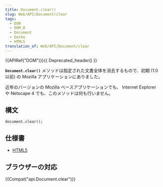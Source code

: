 ```yaml
---
title: Document.clear()
slug: Web/API/Document/clear
tags:
  - DOM
  - DOM_0
  - Document
  - Gecko
  - HTML5
translation_of: Web/API/Document/clear
---
```

{{APIRef("DOM")}}{{ Deprecated_header() }}

**`Document.clear()`** メソッドは指定された文書全体を消去するもので、初期 (1.0 以前) の Mozilla アプリケーションにありました。

近年のバージョンの Mozilla ベースアプリケーションでも、 Internet Explorer や Netscape 4 でも、このメソッドは何も行いません。

## 構文

    document.clear();

## 仕様書

- [HTML5](http://www.whatwg.org/html/#dom-document-clear)

## ブラウザーの対応

{{Compat("api.Document.clear")}}
